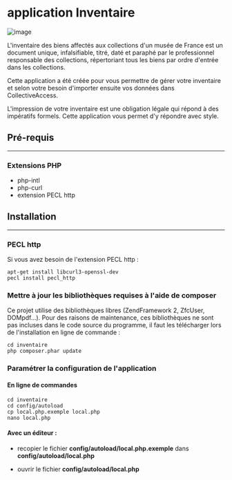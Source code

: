 application Inventaire
======================
 
![image](http://inventaire.ideesculture.fr/images/inventaire_128x128.png)

L'inventaire des biens affectés aux collections d'un musée de France est un document unique, infalsifiable, titré, daté et paraphé par le professionnel responsable des collections, répertoriant tous les biens par ordre d'entrée dans les collections.

Cette application a été créée pour vous permettre de gérer votre inventaire et selon votre besoin d'importer ensuite vos données dans CollectiveAccess.

L'impression de votre inventaire est une obligation légale qui répond à des impératifs formels. Cette application vous permet d'y répondre avec style.

## Pré-requis
----------------------------
### Extensions PHP

* php-intl
* php-curl
* extension PECL http

## Installation
----------------------------

### PECL http
Si vous avez besoin de l'extension PECL http :

	apt-get install libcurl3-openssl-dev
	pecl install pecl_http

### Mettre à jour les bibliothèques requises à l'aide de composer
Ce projet utilise des bibliothèques libres (ZendFramework 2, ZfcUser, DOMpdf…). Pour des raisons de maintenance, ces bibliothèques ne sont pas incluses dans le code source du programme, il faut les télécharger lors de l'installation en ligne de commande :

    cd inventaire
    php composer.phar update

### Paramétrer la configuration de l'application
#### En ligne de commandes

    cd inventaire
    cd config/autoload
    cp local.php.exemple local.php
    nano local.php

#### Avec un éditeur :

* recopier le fichier **config/autoload/local.php.exemple** dans **config/autoload/local.php**

* ouvrir le fichier **config/autoload/local.php**